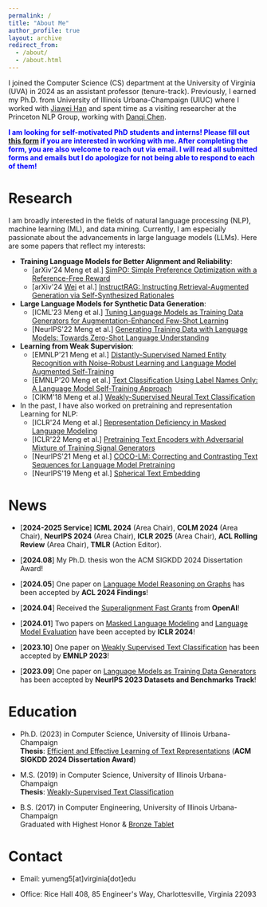```yaml
---
permalink: /
title: "About Me"
author_profile: true
layout: archive
redirect_from: 
  - /about/
  - /about.html
---
```


I joined the Computer Science (CS) department at the University of Virginia (UVA) in 2024 as an assistant professor (tenure-track). Previously, I earned my Ph.D. from University of Illinois Urbana-Champaign (UIUC) where I worked with [Jiawei Han](http://hanj.cs.illinois.edu/) and spent time as a visiting researcher at the Princeton NLP Group, working with [Danqi Chen](https://www.cs.princeton.edu/~danqic/). 

<span style="color:blue">**I am looking for self-motivated PhD students and interns! Please fill out [this form](https://forms.gle/ZsEyYewLogXodujc7) if you are interested in working with me. After completing the form, you are also welcome to reach out via email. I will read all submitted forms and emails but I do apologize for not being able to respond to each of them!**</span>

Research
======

I am broadly interested in the fields of natural language processing (NLP), machine learning (ML), and data mining. Currently, I am especially passionate about the advancements in large language models (LLMs). Here are some papers that reflect my interests:
* **Training Language Models for Better Alignment and Reliability**:
  * [arXiv'24 Meng et al.] [SimPO: Simple Preference Optimization with a Reference-Free Reward](https://arxiv.org/abs/2405.14734)
  * [arXiv'24 [Wei](https://weizhepei.com/) et al.] [InstructRAG: Instructing Retrieval-Augmented Generation via Self-Synthesized Rationales](https://arxiv.org/abs/2406.13629)
* **Large Language Models for Synthetic Data Generation**:
  * [ICML'23 Meng et al.] [Tuning Language Models as Training Data Generators for Augmentation-Enhanced Few-Shot Learning](https://arxiv.org/abs/2211.03044)
  * [NeurIPS'22 Meng et al.] [Generating Training Data with Language Models: Towards Zero-Shot Language Understanding](https://arxiv.org/abs/2202.04538)
* **Learning from Weak Supervision**:
  * [EMNLP'21 Meng et al.] [Distantly-Supervised Named Entity Recognition with Noise-Robust Learning and Language Model Augmented Self-Training](https://arxiv.org/abs/2109.05003)
  * [EMNLP'20 Meng et al.] [Text Classification Using Label Names Only: A Language Model Self-Training Approach](https://arxiv.org/abs/2010.07245)
  * [CIKM'18 Meng et al.] [Weakly-Supervised Neural Text Classification](https://arxiv.org/abs/1809.01478)  
* In the past, I have also worked on pretraining and representation Learning for NLP:
  * [ICLR'24 Meng et al.] [Representation Deficiency in Masked Language Modeling](https://arxiv.org/abs/2302.02060)
  * [ICLR'22 Meng et al.] [Pretraining Text Encoders with Adversarial Mixture of Training Signal Generators](https://arxiv.org/abs/2204.03243)
  * [NeurIPS'21 Meng et al.] [COCO-LM: Correcting and Contrasting Text Sequences for Language Model Pretraining](https://arxiv.org/abs/2102.08473)
  * [NeurIPS'19 Meng et al.] [Spherical Text Embedding](https://arxiv.org/abs/1911.01196)



News
======
* \[**2024-2025 Service**\] **ICML 2024** (Area Chair), **COLM 2024** (Area Chair), **NeurIPS 2024** (Area Chair), **ICLR 2025** (Area Chair), **ACL Rolling Review** (Area Chair), **TMLR** (Action Editor).

* \[**2024.08**\] My Ph.D. thesis won the ACM SIGKDD 2024 Dissertation Award!

* \[**2024.05**\] One paper on [Language Model Reasoning on Graphs](https://arxiv.org/abs/2404.07103) has been accepted by **ACL 2024 Findings**!

* \[**2024.04**\] Received the [Superalignment Fast Grants](https://openai.com/index/superalignment-fast-grants/) from **OpenAI**!

* \[**2024.01**\] Two papers on [Masked Language Modeling](https://arxiv.org/abs/2302.02060) and [Language Model Evaluation](https://arxiv.org/abs/2310.07641) have been accepted by **ICLR 2024**!

* \[**2023.10**\] One paper on [Weakly Supervised Text Classification](https://arxiv.org/abs/2305.13723) has been accepted by **EMNLP 2023**!

* \[**2023.09**\] One paper on [Language Models as Training Data Generators](https://arxiv.org/abs/2306.15895) has been accepted by **NeurIPS 2023 Datasets and Benchmarks Track**!


Education
======
* Ph.D. (2023) in Computer Science, University of Illinois Urbana-Champaign  
**Thesis**: [Efficient and Effective Learning of Text Representations](https://www.ideals.illinois.edu/items/129146)
(**ACM SIGKDD 2024 Dissertation Award**)

* M.S. (2019) in Computer Science, University of Illinois Urbana-Champaign  
**Thesis**: [Weakly-Supervised Text Classification](https://www.ideals.illinois.edu/items/111979)

* B.S. (2017) in Computer Engineering, University of Illinois Urbana-Champaign  
Graduated with Highest Honor & [Bronze Tablet](https://digital.library.illinois.edu/items/592ebe50-1be8-0136-4cfa-0050569601ca-5#?c=0&m=0&s=0&cv=0&r=0&xywh=-3461%2C0%2C12837%2C5932)  

Contact
======
* Email: yumeng5\[at\]virginia\[dot\]edu

* Office: Rice Hall 408, 85 Engineer's Way, Charlottesville, Virginia 22093
